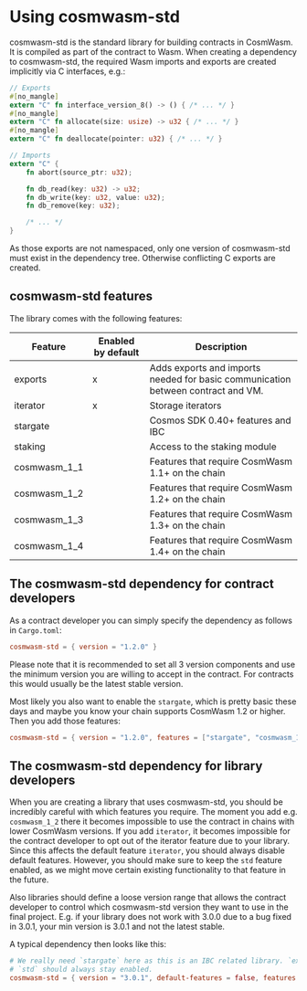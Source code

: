 # Using cosmwasm-std

cosmwasm-std is the standard library for building contracts in CosmWasm. It is
compiled as part of the contract to Wasm. When creating a dependency to
cosmwasm-std, the required Wasm imports and exports are created implicitly via C
interfaces, e.g.:

```rust
// Exports
#[no_mangle]
extern "C" fn interface_version_8() -> () { /* ... */ }
#[no_mangle]
extern "C" fn allocate(size: usize) -> u32 { /* ... */ }
#[no_mangle]
extern "C" fn deallocate(pointer: u32) { /* ... */ }

// Imports
extern "C" {
    fn abort(source_ptr: u32);

    fn db_read(key: u32) -> u32;
    fn db_write(key: u32, value: u32);
    fn db_remove(key: u32);

    /* ... */
}
```

As those exports are not namespaced, only one version of cosmwasm-std must exist
in the dependency tree. Otherwise conflicting C exports are created.

## cosmwasm-std features

The library comes with the following features:

| Feature      | Enabled by default | Description                                                                      |
| ------------ | ------------------ | -------------------------------------------------------------------------------- |
| exports      | x                  | Adds exports and imports needed for basic communication between contract and VM. |
| iterator     | x                  | Storage iterators                                                                |
| stargate     |                    | Cosmos SDK 0.40+ features and IBC                                                |
| staking      |                    | Access to the staking module                                                     |
| cosmwasm_1_1 |                    | Features that require CosmWasm 1.1+ on the chain                                 |
| cosmwasm_1_2 |                    | Features that require CosmWasm 1.2+ on the chain                                 |
| cosmwasm_1_3 |                    | Features that require CosmWasm 1.3+ on the chain                                 |
| cosmwasm_1_4 |                    | Features that require CosmWasm 1.4+ on the chain                                 |

## The cosmwasm-std dependency for contract developers

As a contract developer you can simply specify the dependency as follows in
`Cargo.toml`:

```toml
cosmwasm-std = { version = "1.2.0" }
```

Please note that it is recommended to set all 3 version components and use the
minimum version you are willing to accept in the contract. For contracts this
would usually be the latest stable version.

Most likely you also want to enable the `stargate`, which is pretty basic these
days and maybe you know your chain supports CosmWasm 1.2 or higher. Then you add
those features:

```toml
cosmwasm-std = { version = "1.2.0", features = ["stargate", "cosmwasm_1_2"] }
```

## The cosmwasm-std dependency for library developers

When you are creating a library that uses cosmwasm-std, you should be incredibly
careful with which features you require. The moment you add e.g. `cosmwasm_1_2`
there it becomes impossible to use the contract in chains with lower CosmWasm
versions. If you add `iterator`, it becomes impossible for the contract
developer to opt out of the iterator feature due to your library. Since this
affects the default feature `iterator`, you should always disable default
features. However, you should make sure to keep the `std` feature enabled, as we
might move certain existing functionality to that feature in the future.

Also libraries should define a loose version range that allows the contract
developer to control which cosmwasm-std version they want to use in the final
project. E.g. if your library does not work with 3.0.0 due to a bug fixed in
3.0.1, your min version is 3.0.1 and not the latest stable.

A typical dependency then looks like this:

```toml
# We really need `stargate` here as this is an IBC related library. `exports` and `iterator` are not needed.
# `std` should always stay enabled.
cosmwasm-std = { version = "3.0.1", default-features = false, features = ["std", "stargate"] }
```

